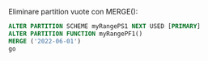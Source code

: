 Eliminare partition vuote con MERGE():

```SQL
ALTER PARTITION SCHEME myRangePS1 NEXT USED [PRIMARY]
ALTER PARTITION FUNCTION myRangePF1()
MERGE ('2022-06-01')
go
```
